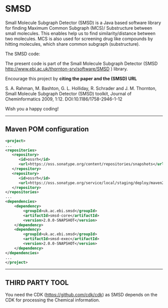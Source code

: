# SMSD
Small Molecule Subgraph Detector (SMSD) is a Java based software library for finding Maximum Common Subgraph (MCS)/ Substructure between small molecules.
This enables help us to find similarity/distance between two molecules. MCS is also used for screening drug like compounds by hitting molecules, which share common subgraph (substructure).


The SMSD code:

The present code is part of the Small Molecule Subgraph Detector 
(SMSD http://www.ebi.ac.uk/thornton-srv/software/SMSD ) library.

Encourage this project by <b>citing the paper and the (SMSD) URL</b> 

S. A. Rahman, M. Bashton, G. L. Holliday, R. Schrader and J. M. Thornton, Small Molecule Subgraph Detector (SMSD) toolkit, Journal of Cheminformatics 2009, 1:12. DOI:10.1186/1758-2946-1-12

Wish you a happy coding!

-----------------------
Maven POM configuration
-----------------------

```xml
<project>
...
<repositories>
   <repository>
      <id>ossrh</id>
      <url>https://oss.sonatype.org/content/repositories/snapshots</url>
   </repository>
   <repository>
      <id>ossrh</id>
      <url>https://oss.sonatype.org/service/local/staging/deploy/maven2/</url>
   </repository>
</repositories>
...
<dependencies>
    <dependency>
        <groupId>uk.ac.ebi.smsd</groupId>
        <artifactId>smsd-core</artifactId>
        <version>2.0.0-SNAPSHOT</version>
    </dependency>
    <dependency>
        <groupId>uk.ac.ebi.smsd</groupId>
        <artifactId>smsd-exec</artifactId>
        <version>2.0.0-SNAPSHOT</version>
    </dependency>
</dependencies>
...
</project>
```
---------------
THIRD PARTY TOOL
---------------
You need the CDK (https://github.com/cdk/cdk) as SMSD depends on the CDK for processing the Chemical information.
